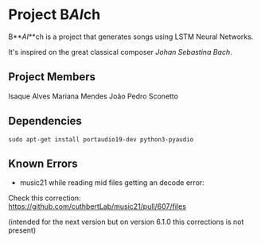 # Project B***AI***ch

B**_AI_**ch is a project that generates songs using LSTM Neural Networks.

It's inspired on the great classical composer _Johan Sebastina Bach_.

## Project Members

Isaque Alves
Mariana Mendes
João Pedro Sconetto

## Dependencies

```shell
sudo apt-get install portaudio19-dev python3-pyaudio
```

## Known Errors

- music21 while reading mid files getting an decode error:

Check this correction: https://github.com/cuthbertLab/music21/pull/607/files

(intended for the next version but on version 6.1.0 this corrections is not present)

